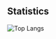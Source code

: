 ## Statistics
![Top Langs](https://github-readme-stats.vercel.app/api/top-langs/?username=tbeachill&layout=compact&theme=material-palenight&langs_count=8&card_width=700)